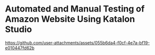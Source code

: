 # Automated and Manual Testing of Amazon Website Using Katalon Studio

https://github.com/user-attachments/assets/055b6da4-f0cf-4e7a-bf19-e010447fd62b

